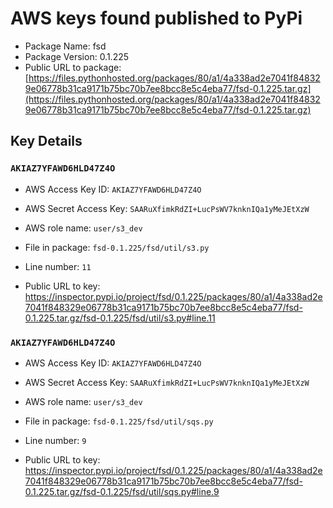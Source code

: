 # AWS keys found published to PyPi

* Package Name: fsd
* Package Version: 0.1.225
* Public URL to package: [https://files.pythonhosted.org/packages/80/a1/4a338ad2e7041f848329e06778b31ca9171b75bc70b7ee8bcc8e5c4eba77/fsd-0.1.225.tar.gz](https://files.pythonhosted.org/packages/80/a1/4a338ad2e7041f848329e06778b31ca9171b75bc70b7ee8bcc8e5c4eba77/fsd-0.1.225.tar.gz)

## Key Details

### `AKIAZ7YFAWD6HLD47Z4O`

* AWS Access Key ID: `AKIAZ7YFAWD6HLD47Z4O`
* AWS Secret Access Key: `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` 
* AWS role name: `user/s3_dev`
* File in package: `fsd-0.1.225/fsd/util/s3.py`
* Line number: `11`

* Public URL to key: https://inspector.pypi.io/project/fsd/0.1.225/packages/80/a1/4a338ad2e7041f848329e06778b31ca9171b75bc70b7ee8bcc8e5c4eba77/fsd-0.1.225.tar.gz/fsd-0.1.225/fsd/util/s3.py#line.11



### `AKIAZ7YFAWD6HLD47Z4O`

* AWS Access Key ID: `AKIAZ7YFAWD6HLD47Z4O`
* AWS Secret Access Key: `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` 
* AWS role name: `user/s3_dev`
* File in package: `fsd-0.1.225/fsd/util/sqs.py`
* Line number: `9`

* Public URL to key: https://inspector.pypi.io/project/fsd/0.1.225/packages/80/a1/4a338ad2e7041f848329e06778b31ca9171b75bc70b7ee8bcc8e5c4eba77/fsd-0.1.225.tar.gz/fsd-0.1.225/fsd/util/sqs.py#line.9



